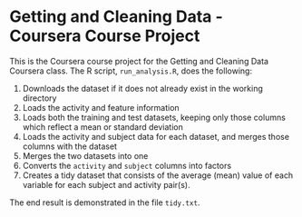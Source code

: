 # Getting and Cleaning Data - Coursera Course Project

This is the Coursera course project for the Getting and Cleaning Data Coursera class.
The R script, `run_analysis.R`, does the following:

1. Downloads the dataset if it does not already exist in the working directory
2. Loads the activity and feature information
3. Loads both the training and test datasets, keeping only those columns which
   reflect a mean or standard deviation
4. Loads the activity and subject data for each dataset, and merges those
   columns with the dataset
5. Merges the two datasets into one
6. Converts the `activity` and `subject` columns into factors
7. Creates a tidy dataset that consists of the average (mean) value of each
   variable for each subject and activity pair(s).

The end result is demonstrated in the file `tidy.txt`.
